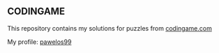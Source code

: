 ## CODINGAME
This repository contains my solutions for puzzles from [codingame.com](https://www.codingame.com)

My profile: [pawelos99](https://www.codingame.com/profile/1efe3559821293509bca547f3b719b0c454079)